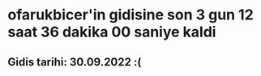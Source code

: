 # ofarukbicer'in gidisine son 3 gun 12 saat 36 dakika 00 saniye kaldi

## Gidis tarihi: 30.09.2022 :(